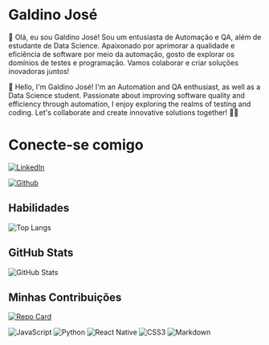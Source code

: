 # Galdino José 
👋 Olá, eu sou Galdino José! Sou um entusiasta de Automação e QA, além de estudante de Data Science. Apaixonado por aprimorar a qualidade e eficiência de software por meio da automação, gosto de explorar os domínios de testes e programação. Vamos colaborar e criar soluções inovadoras juntos! 


👋 Hello, I'm Galdino José! I'm an Automation and QA enthusiast, as well as a Data Science student. Passionate about improving software quality and efficiency through automation, I enjoy exploring the realms of testing and coding. Let's collaborate and create innovative solutions together! 🌟🚀

# Conecte-se comigo
[![LinkedIn](https://img.shields.io/badge/LinkedIn-000?style=for-the-badge&logo=linkedin&logoColor=0E76A8)](https://www.linkedin.com/in/galdino-tech//)

[![Github](https://img.shields.io/badge/Github-000?style=for-the-badge&logo=git$logoColor=fff)](https://github.com/Galdinoneto1//)


## Habilidades
![Top Langs](https://github-readme-stats-git-masterrstaa-rickstaa.vercel.app/api/top-langs/?username=Galdinoneto1&bg_color=000&border_color=30A3DC&title_color=E94D5F&text_color=FFF)

## GitHub Stats
![GitHub Stats](https://github-readme-stats.vercel.app/api?username=Galdinoneto1&theme=transparent&bg_color=000&border_color=30A3DC&show_icons=true&icon_color=30A3DC&title_color=E94D5F&text_color=FFF)
## Minhas Contribuições 
[![Repo Card](https://github-readme-stats.vercel.app/api/pin/?username=Galdinoneto1&repo=dio-lab-open-source&bg_color=000&border_color=30A3DC&show_icons=true&icon_color=30A3DC&title_color=E94D5F&text_color=FFF)](https://github.com/Galdinoneto1/dio-lab-open-source)


![JavaScript](https://img.shields.io/badge/JavaScript-000?style=for-the-badge&logo=javascript)
![Python](https://img.shields.io/badge/Python-000?style=for-the-badge&logo=python)
![React Native](https://img.shields.io/badge/React-Native-000?style=for-the-badge&logo=React-Native)
![CSS3](https://img.shields.io/badge/CSS3-000?style=for-the-badge&logo=css3&logoColor=264CE4)
![Markdown](https://img.shields.io/badge/Markdown-000?style=for-the-badge&logo=markdown)
